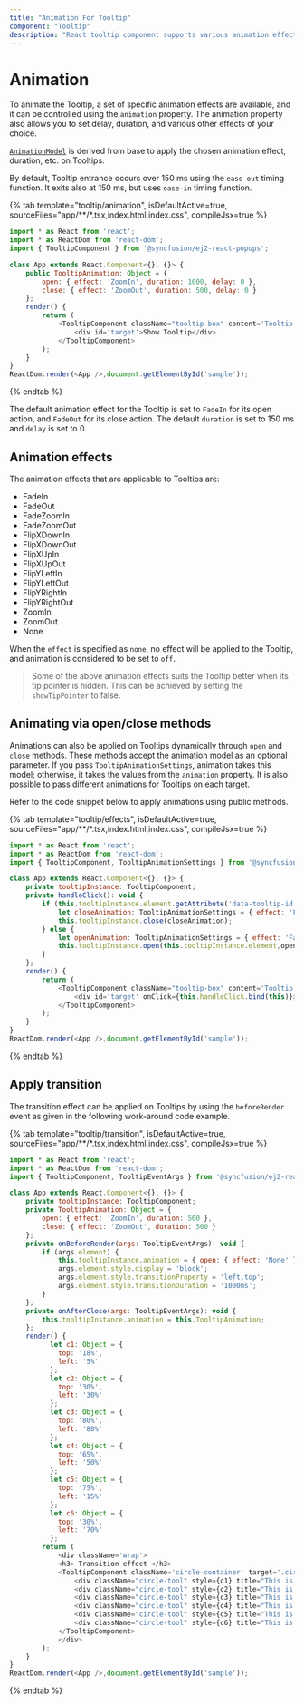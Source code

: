 ```yaml
---
title: "Animation For Tooltip"
component: "Tooltip"
description: "React tooltip component supports various animation effects while showing or hiding the tooltip."
---
```


# Animation

To animate the Tooltip, a set of specific animation effects are available, and it can be controlled using the `animation` property.
 The animation property also allows you to set delay, duration, and various other effects of your choice.

[`AnimationModel`](https://ej2.syncfusion.com/react/documentation/api/tooltip/animationModel/) is derived from base to apply the chosen animation effect, duration, etc. on Tooltips.

By default, Tooltip entrance occurs over 150 ms using the `ease-out` timing function. It exits also at 150 ms,
but uses `ease-in` timing function.

{% tab template="tooltip/animation", isDefaultActive=true, sourceFiles="app/**/*.tsx,index.html,index.css", compileJsx=true %}

```javascript
import * as React from 'react';
import * as ReactDom from 'react-dom';
import { TooltipComponent } from '@syncfusion/ej2-react-popups';

class App extends React.Component<{}, {}> {
    public TooltipAnimation: Object = {
        open: { effect: 'ZoomIn', duration: 1000, delay: 0 },
        close: { effect: 'ZoomOut', duration: 500, delay: 0 }
    };
    render() {
        return (
            <TooltipComponent className="tooltip-box" content='Tooltip animation effect' animation={this.TooltipAnimation}>
                <div id='target'>Show Tooltip</div>
            </TooltipComponent>
        );
    }
}
ReactDom.render(<App />,document.getElementById('sample'));

```

{% endtab %}

The default animation effect for the Tooltip is set to `FadeIn` for its open action, and `FadeOut` for its close action.
The default `duration` is set to 150 ms and `delay` is set to 0.

## Animation effects

The animation effects that are applicable to Tooltips are:

* FadeIn
* FadeOut
* FadeZoomIn
* FadeZoomOut
* FlipXDownIn
* FlipXDownOut
* FlipXUpIn
* FlipXUpOut
* FlipYLeftIn
* FlipYLeftOut
* FlipYRightIn
* FlipYRightOut
* ZoomIn
* ZoomOut
* None

When the `effect` is specified as `none`, no effect will be applied to the Tooltip, and animation is considered to be set to `off`.

> Some of the above animation effects suits the Tooltip better when its tip pointer is hidden.
> This can be achieved by setting the `showTipPointer` to false.

## Animating via open/close methods

Animations can also be applied on Tooltips dynamically through `open` and `close` methods. These methods accept the animation model as an
 optional parameter. If you pass `TooltipAnimationSettings`, animation takes this model; otherwise, it takes the values from the
  `animation` property. It is also possible to pass different animations for Tooltips on each target.

Refer to the code snippet below to apply animations using public methods.

{% tab template="tooltip/effects", isDefaultActive=true, sourceFiles="app/**/*.tsx,index.html,index.css", compileJsx=true %}

```javascript
import * as React from 'react';
import * as ReactDom from 'react-dom';
import { TooltipComponent, TooltipAnimationSettings } from '@syncfusion/ej2-react-popups';

class App extends React.Component<{}, {}> {
    private tooltipInstance: TooltipComponent;
    private handleClick(): void {
        if (this.tooltipInstance.element.getAttribute('data-tooltip-id')) {
            let closeAnimation: TooltipAnimationSettings = { effect: 'FadeOut', duration: 1000 };
            this.tooltipInstance.close(closeAnimation);
        } else {
            let openAnimation: TooltipAnimationSettings = { effect: 'FadeIn', duration: 1000 };
            this.tooltipInstance.open(this.tooltipInstance.element,openAnimation);
        }
    };
    render() {
        return (
            <TooltipComponent className="tooltip-box" content='Tooltip content' opensOn='custom' ref={t => this.tooltipInstance = t}>
                <div id='target' onClick={this.handleClick.bind(this)}>Click Here</div>
            </TooltipComponent>
        );
    }
}
ReactDom.render(<App />,document.getElementById('sample'));

```

{% endtab %}

## Apply transition

The transition effect can be applied on Tooltips by using the `beforeRender` event as given in the
 following work-around code example.

{% tab template="tooltip/transition", isDefaultActive=true, sourceFiles="app/**/*.tsx,index.html,index.css", compileJsx=true %}

```javascript
import * as React from 'react';
import * as ReactDom from 'react-dom';
import { TooltipComponent, TooltipEventArgs } from '@syncfusion/ej2-react-popups';

class App extends React.Component<{}, {}> {
    private tooltipInstance: TooltipComponent;
    private TooltipAnimation: Object = {
        open: { effect: 'ZoomIn', duration: 500 },
        close: { effect: 'ZoomOut', duration: 500 }
    };
    private onBeforeRender(args: TooltipEventArgs): void {
        if (args.element) {
            this.tooltipInstance.animation = { open: { effect: 'None' } };
            args.element.style.display = 'block';
            args.element.style.transitionProperty = 'left,top';
            args.element.style.transitionDuration = '1000ms';
        }
    };
    private onAfterClose(args: TooltipEventArgs): void {
        this.tooltipInstance.animation = this.TooltipAnimation;
    };
    render() {
          let c1: Object = {
            top: '18%',
            left: '5%'
          };
          let c2: Object = {
            top: '30%',
            left: '30%'
          };
          let c3: Object = {
            top: '80%',
            left: '80%'
          };
          let c4: Object = {
            top: '65%',
            left: '50%'
          };
          let c5: Object = {
            top: '75%',
            left: '15%'
          };
          let c6: Object = {
            top: '30%',
            left: '70%'
          };
        return (
            <div className='wrap'>
            <h3> Transition effect </h3>
            <TooltipComponent className='circle-container' target='.circle-tool' animation={this.TooltipAnimation} closeDelay={1000} ref={t => this.tooltipInstance = t} beforeRender={this.onBeforeRender.bind(this)} afterClose={this.onAfterClose.bind(this)}>
                <div className="circle-tool" style={c1} title="This is Turtle !!!"></div>
                <div className="circle-tool" style={c2} title="This is Snake !!!"></div>
                <div className="circle-tool" style={c3} title="This is Croc !!!"></div>
                <div className="circle-tool" style={c4} title="This is String Ray !!!"></div>
                <div className="circle-tool" style={c5} title="This is Blob Fish !!!"></div>
                <div className="circle-tool" style={c6} title="This is Mammoth !!!"></div>
            </TooltipComponent>
            </div>
        );
    }
}
ReactDom.render(<App />,document.getElementById('sample'));

```

{% endtab %}
